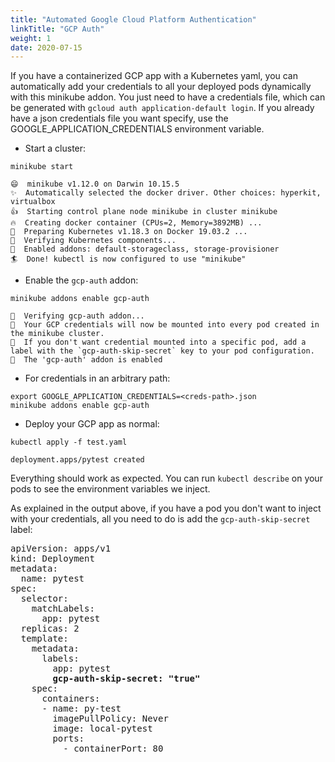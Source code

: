 ```yaml
---
title: "Automated Google Cloud Platform Authentication"
linkTitle: "GCP Auth"
weight: 1
date: 2020-07-15
---
```


If you have a containerized GCP app with a Kubernetes yaml, you can automatically add your credentials to all your deployed pods dynamically with this minikube addon. You just need to have a credentials file, which can be generated with `gcloud auth application-default login`. If you already have a json credentials file you want specify, use the GOOGLE_APPLICATION_CREDENTIALS environment variable.

- Start a cluster:
```shell
minikube start
```

```
😄  minikube v1.12.0 on Darwin 10.15.5
✨  Automatically selected the docker driver. Other choices: hyperkit, virtualbox
👍  Starting control plane node minikube in cluster minikube
🔥  Creating docker container (CPUs=2, Memory=3892MB) ...
🐳  Preparing Kubernetes v1.18.3 on Docker 19.03.2 ...
🔎  Verifying Kubernetes components...
🌟  Enabled addons: default-storageclass, storage-provisioner
🏄  Done! kubectl is now configured to use "minikube"
```

- Enable the `gcp-auth` addon:
```shell
minikube addons enable gcp-auth
```

```
🔎  Verifying gcp-auth addon...
📌  Your GCP credentials will now be mounted into every pod created in the minikube cluster.
📌  If you don't want credential mounted into a specific pod, add a label with the `gcp-auth-skip-secret` key to your pod configuration.
🌟  The 'gcp-auth' addon is enabled
```

- For credentials in an arbitrary path:
```shell
export GOOGLE_APPLICATION_CREDENTIALS=<creds-path>.json 
minikube addons enable gcp-auth
```

- Deploy your GCP app as normal:
```shell
kubectl apply -f test.yaml
```

```
deployment.apps/pytest created
```

Everything should work as expected. You can run `kubectl describe` on your pods to see the environment variables we inject.

As explained in the output above, if you have a pod you don't want to inject with your credentials, all you need to do is add the `gcp-auth-skip-secret` label:
<pre>
apiVersion: apps/v1
kind: Deployment
metadata:
  name: pytest
spec:
  selector:
    matchLabels:
      app: pytest
  replicas: 2
  template:
    metadata:
      labels:
        app: pytest
        <b>gcp-auth-skip-secret: "true"</b>
    spec:
      containers:
      - name: py-test
        imagePullPolicy: Never
        image: local-pytest
        ports:
          - containerPort: 80
</pre>
